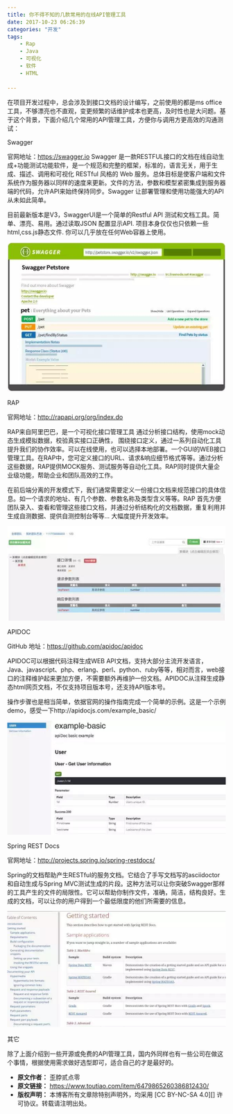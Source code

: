 ```yaml
---
title: 你不得不知的几款常用的在线API管理工具
date: 2017-10-23 06:26:39
categories: "开发"
tags:
	- Rap
	- Java
	- 可视化
	- 软件
	- HTML

---
```


在项目开发过程中，总会涉及到接口文档的设计编写，之前使用的都是ms office工具，不够漂亮也不直观，变更频繁的话维护成本也更高，及时性也是大问题。基于这个背景，下面介绍几个常用的API管理工具，方便你与调用方更高效的沟通测试：

Swagger

官网地址：https://swagger.io Swagger 是一款RESTFUL接口的文档在线自动生成+功能测试功能软件，是一个规范和完整的框架，标准的，语言无关，用于生成、描述、调用和可视化 RESTful 风格的 Web 服务。总体目标是使客户端和文件系统作为服务器以同样的速度来更新。文件的方法，参数和模型紧密集成到服务器端的代码，允许API来始终保持同步。Swagger 让部署管理和使用功能强大的API从未如此简单。

目前最新版本是V3，SwaggerUI是一个简单的Restful API 测试和文档工具。简单、漂亮、易用。通过读取JSON 配置显示API. 项目本身仅仅也只依赖一些 html,css.js静态文件. 你可以几乎放在任何Web容器上使用。

![你不得不知的几款常用的在线API管理工具][API]

RAP

官网地址：http://rapapi.org/org/index.do

RAP来自阿里巴巴，是一个可视化接口管理工具 通过分析接口结构，使用mock动态生成模拟数据，校验真实接口正确性， 围绕接口定义，通过一系列自动化工具提升我们的协作效率。可以在线使用，也可以选择本地部署。一个GUI的WEB接口管理工具。在RAP中，您可定义接口的URL、请求&响应细节格式等等。通过分析这些数据，RAP提供MOCK服务、测试服务等自动化工具。RAP同时提供大量企业级功能，帮助企业和团队高效的工作。

在前后端分离的开发模式下，我们通常需要定义一份接口文档来规范接口的具体信息。如一个请求的地址、有几个参数、参数名称及类型含义等等。RAP 首先方便团队录入、查看和管理这些接口文档，并通过分析结构化的文档数据，重复利用并生成自测数据、提供自测控制台等等... 大幅度提升开发效率。

![你不得不知的几款常用的在线API管理工具][API 1]

APIDOC

GitHub 地址：https://github.com/apidoc/apidoc

APIDOC可以根据代码注释生成WEB API文档，支持大部分主流开发语言，Java、javascript、php、erlang、perl、python、ruby等等，相对而言，web接口的注释维护起来更加方便，不需要额外再维护一份文档。APIDOC从注释生成静态html网页文档，不仅支持项目版本号，还支持API版本号。

操作步骤也是相当简单，依据官网的操作指南完成一个简单的示例。这是一个示例demo，感受一下http://apidocjs.com/example\_basic/

![你不得不知的几款常用的在线API管理工具][API 2]

Spring REST Docs

官网地址：http://projects.spring.io/spring-restdocs/

Spring的文档帮助产生RESTful的服务文档。它结合了手写文档写的asciidoctor和自动生成与Spring MVC测试生成的片段。这种方法可以让你突破Swagger那样的工具产生的文件的局限性。它可以帮助你制作文件，准确，简洁，结构良好。生成的文档，可以让你的用户得到一个最低限度的他们所需要的信息。

![你不得不知的几款常用的在线API管理工具][API 3]

其它

除了上面介绍到一些开源或免费的API管理工具，国内外同样也有一些公司在做这个事情，根据使用需求做好选型即可，适合自己的才是最好的。


[API]: static/resources/crawler/AJIJ-UE6Z-QQZM.jpg
[API 1]: static/resources/crawler/VZFE-UQRN-B7RR.jpg
[API 2]: static/resources/crawler/2QMU-RFBJ-7NVN.jpg
[API 3]: static/resources/crawler/EEVY-2Y6V-FYYY.jpg
 *  **原文作者：** 歪脖贰点零
 *  **原文链接：** https://www.toutiao.com/item/6479865260386812430/
 *  **版权声明：** 本博客所有文章除特别声明外，均采用 [CC BY-NC-SA 4.0][] 许可协议。转载请注明出处。
